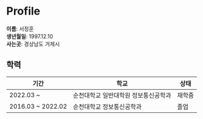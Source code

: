 # Profile  

**이름**: 서정훈  
**생년월일**: 1997.12.10  
**사는곳**: 경상남도 거제시  


## 학력
| 기간 | 학교 | 상태 |
|---|---|---|
| 2022.03 ~  | 순천대학교 일반대학원 정보통신공학과 | 재학중 |
| 2016.03 ~ 2022.02 | 순천대학교 정보통신공학과 | 졸업 |  
